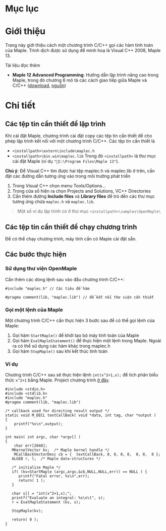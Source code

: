 # Mục lục #


# Giới thiệu #

Trang này giới thiệu cách một chương trình C/C++ gọi các hàm tính toán của Maple. Trình dịch được sử dụng để minh hoạ là Visual C++ 2008, Maple 13.

Tài liệu đọc thêm
  * **Maple 12 Advanced Programming**: Hướng dẫn lập trình nâng cao trong Maple, trong đó chương 6 mô tả các cách giao tiếp giữa Maple và C/C++ ([download](http://code.google.com/p/mophongrobot/svn/trunk/Thamkhao/Maple-12-Advanced.Programming.pdf), [nguồn](http://www.maplesoft.com/view.aspx?SF=5885/AdvancedProgramming1.pdf))

# Chi tiết #

## Các tệp tin cần thiết để lập trình ##
Khi cài đặt Maple, chương trình cài đặt copy các tệp tin cần thiết để cho phép lập trình kết nối với một chương trình C/C++. Các tệp tin cần thiết là
  * `<installpath>\extern\include\maplec.h`
  * `<installpath>\bin.win\maplec.lib`
Trong đó `<installpath>` là thư mục cài đặt Maple (ví dụ `"C:\Program Files\Maple 13"`).

**Chú ý**: Để Visual C++ tìm được hai tệp maplec.h và maplec.lib ở trên, cần đặt các đường dẫn tương ứng vào trong môi trường phát triển
  1. Trong Visual C++ chọn menu Tools/Options…
  1. Trong cửa sổ hiện ra chọn Projects and Solutions, VC++ Directories
  1. Cần thêm đường **Include files** và **Library files** để trỏ đến các thư mục tương ứng chứa `maplec.h` và `maplec.lib`.

> Một số ví dụ lập trình có ở thư mục `<installpath>\samples\OpenMaple\`

## Các tệp tin cần thiết để chạy chương trình ##
Để có thể chạy chương trình, máy tính cần có Maple cài đặt sẵn.

## Các bước thực hiện ##
### Sử dụng thư viện OpenMaple ###
Cần thêm các dòng lệnh sau vào đầu chương trình C/C++:

```
#include "maplec.h" // Các tiêu đề hàm 

#pragma comment(lib, "maplec.lib") // để kết nối thư viện cần thiết
```

### Gọi một lệnh của Maple ###

Một chương trình C/C++ cần thực hiện 3 bước sau để có thể gọi lệnh của Maple:
  1. Gọi hàm `StartMaple()` để khởi tạo bộ máy tính toán của Maple
  1. Gọi hàm `EvalMapleStatement()` để thực hiện một lệnh trong Maple. Ngoài ra có thể sử dụng các hàm khác trong maplec.h
  1. Gọi hàm `StopMaple()` sau khi kết thúc tính toán

### Ví dụ ###
Chương trình C/C++ sau sẽ thực hiện lệnh `int(x^2+1,x);` để tích phân biểu thức `x^2+1` bằng Maple. Project chương trình [ở đây](http://code.google.com/p/mophongrobot/source/browse/trunk/Kythuat/LinkMaple/).

```
#include <stdio.h>
#include <stdlib.h>
#include "maplec.h"
#pragma comment(lib, "maplec.lib")

/* callback used for directing result output */
static void M_DECL textCallBack( void *data, int tag, char *output )
{
    printf("%s\n",output);
}

int main( int argc, char *argv[] )
{
    char err[2048];      
   MKernelVector kv;  /* Maple kernel handle */
    MCallBackVectorDesc cb = {  textCallBack, 0, 0, 0, 0,  0, 0,  0 };
   ALGEB r, l;  /* Maple data-structures */

   /* initialize Maple */
   if( (kv=StartMaple (argc,argv,&cb,NULL,NULL,err)) == NULL ) {
      printf("Fatal error, %s\n",err);
      return( 1 );
   }

   char s[] = "int(x^2+1,x);";
   printf("Evaluate an integral: %s\n\t", s);
   r = EvalMapleStatement (kv, s);

   StopMaple(kv);

   return( 0 );
}

```
